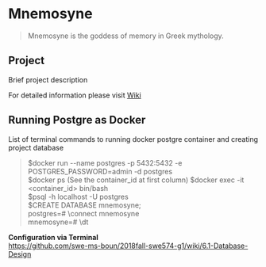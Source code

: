 # Mnemosyne

> Mnemosyne is the goddess of memory in Greek mythology.

## Project

Brief project description

For detailed information please visit [Wiki](https://github.com/swe-ms-boun/2018fall-swe574-g1/wiki)

## Running Postgre as Docker
List of terminal commands to running docker postgre container and creating project database

> $docker run --name postgres -p 5432:5432 -e POSTGRES_PASSWORD=admin -d postgres \
> $docker ps (See the container_id at first column)
> $docker exec -it <container_id> bin/bash \
> $psql -h localhost -U postgres \
> $CREATE DATABASE mnemosyne; \
> postgres=# \connect mnemosyne \
> mnemosyne=# \dt

**Configuration via Terminal**\
https://github.com/swe-ms-boun/2018fall-swe574-g1/wiki/6.1-Database-Design

